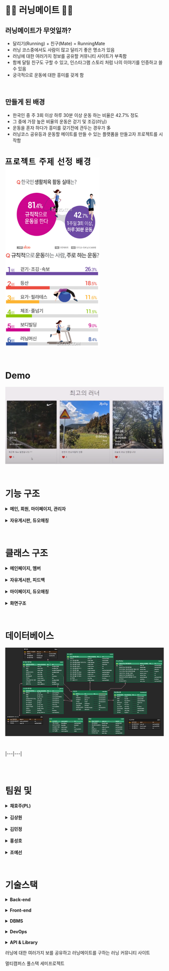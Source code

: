 # 🏃‍♂ 러닝메이트 🏃‍♀

## 러닝메이트가 무엇일까?
- 달리기(Running) + 친구(Mate) = RunningMate
- 러닝 코스중에서도 사람이 많고 달리기 좋은 명소가 있음
- 러닝에 대한 여러가지 정보를 공유할 커뮤니티 사이트가 부족함
- 함께 달릴 친구도 구할 수 있고, 인스타그램 스토리 처럼 나의 이야기를 인증하고 쓸 수 있음
- 궁극적으로 운동에 대한 흥미를 갖게 함

<br>

## 만들게 된 배경
- 한국인 중 주 3회 이상 하루 30분 이상 운동 하는 비율은 42.7% 정도
- 그 중에 가장 높은 비율의 운동은 걷기 및 조깅(러닝)
- 운동을 혼자 하다가 흥미를 갖기전에 관두는 경우가 多
- 러닝코스 공유등과 운동할 메이트를 만들 수 있는 플랫폼을 만들고자 프로젝트를 시작함

<br>

<img src="images/image101.PNG" width="300" height="300"/>&ensp;&ensp;&ensp;&ensp;&ensp;<img src="images/image100.PNG" width="300" height="300"/>

<br>

# Demo
[![RunningMate Demo](images/image102.PNG)](https://www.youtube.com/watch?v=7uexY16tpgA&t=225s)

<br>

# 기능 구조

<details><summary> <b>메인, 회원, 마이페이지, 관리자</b> </summary>

![test](images/image4.png)

</details>
<br>

<details><summary> <b>자유게시판, 듀오매칭</b> </summary>

![test](images/image5.png)

</details>
<br>

<br>

# 클래스 구조

<details><summary> <b>메인페이지, 멤버</b> </summary>

<img src="images/image7-1.png" width="100%" height="100%"/>

</details>
<br>

<details><summary> <b>자유게시판, 피드백</b> </summary>

<img src="images/image8-1.png" width="100%" height="100%"/>

</details>
<br>

<details><summary> <b>마이페이지, 듀오매칭</b> </summary>

<img src="images/image9-1.png" width="100%" height="100%"/>

</details>
<br>

<details><summary> <b>화면구조</b> </summary>

<img src="images/image9-2.png" width="100%" height="100%"/>

</details>
<br>
<br>

# 데이터베이스

![test](images/Picture1.png)

<br>

|---|---|

<br>
<br>

# 팀원 및 

<details><summary> <b>채효주(PL)</b> </summary>

* 로그인, 회원가입 CRUD 구현
* 마이페이지 JSP 디자인 설계 및 구현
* 내가 쓴 글 보기
* 회원목록 조회 / 회원 강제 탈퇴
* 신고목록 조회 및 해당 게시물 삭제

</details>
<br>

<details><summary> <b>김상원</b> </summary>

* 메인페이지 JSP 디자인 설계 및 구현
* 최고의 러너 구현(오늘의 러닝) / 번개모임 미리보기
* 자유게시판 CRUD 페이징리스트 구현
* CKEditor5 으로 게시판 구현
* 게시글 검색 기능( 제목, 작성자 , 내용) 
* 댓글 front 구성 설계 및 구현

</details>
<br>

<details><summary> <b>김민정</b> </summary>

* 오늘의 러닝 JSP 구성 설계 및 구현
* 오늘의 러닝 CRUD 페이징 구현
* 게시물 썸네일 기능 구현
* CKEditor5으로 게시물 구현
* 게시물 검색 기능 (제목, 작성자, 내용)

</details>
<br>

<details><summary> <b>홍성호</b> </summary>

* 러닝메이트 구하기 JSP 구성 설계 및 구현
* 번개, 소모임 게시물 CRUD
* 번개 참여 기능, 참여자 리스트 기능
* 게시물 검색 기능(게시물 종류, 제목 등) 
* Kakao map api 사용 : 현재 위치 정보, 지도로 보기 등 구현
  
</details>
<br>

<details><summary> <b>조예선</b> </summary> 

* “나처럼 달려” JSP 구성 설계 및 구현
* “나처럼 달려” 게시물 CRUD 페이징 구현
* CKEditor5 으로 게시물 구현
* Mapbox api 사용하여 코스 그리기
* 전체 댓글 기능 CRUD
* 전체 좋아요, 신고 DB 설계 및 구현

</details>
<br>
<br>

# 기술스택

<details><summary> <b>Back-end</b> </summary>

* JAVA SE-11
* Spring Boot
* Spring MVC
* Tomcat

</details>
<br>

<details><summary> <b>Front-end</b> </summary>

* HTML5
* CSS
* JavaScript
* jQuery
* BootStrap5

</details>
<br>

<details><summary> <b>DBMS</b> </summary>

* MySQL

</details>
<br>

<details><summary> <b>DevOps</b> </summary>

* Git/GitHub
* Naver Works
* oven.app
* erdcloud
* googleSheet

</details>
<br>

<details><summary> <b>API & Library</b> </summary>

* API Docs - mapbox
* Kakao API - KakaoMap
* Ck Editor  
  
</details>

러닝에 대한 여러가지  보를 공유하고
러닝메이트를 구하는 러닝 커뮤니티 사이트


멀티캠퍼스 풀스택 세미프로젝트 
